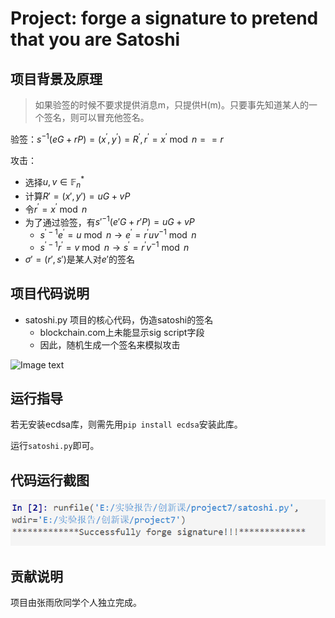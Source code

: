# Project: forge a signature to pretend that you are Satoshi

## 项目背景及原理

> 如果验签的时候不要求提供消息m，只提供H(m)。只要事先知道某人的一个签名，则可以冒充他签名。

验签：$s^{-1}(e G+r P)=\left(x^{\prime}, y^{\prime}\right)=R^{\prime}, r^{\prime}=x^{\prime} \bmod n==r$

攻击：

- 选择$u,v\in\mathbb{F}_n^*$
- 计算$R'=(x',y')=uG+vP$
- 令$r^{\prime}=x^{\prime} \bmod n$ 
- 为了通过验签，有$s'^{-1}(e' G+r' P)=uG+vP$
  - $s^{\prime-1} e^{\prime}=u \bmod n \rightarrow e^{\prime}=r^{\prime} u v^{-1} \bmod n$
  - $s^{\prime-1} r^{\prime}=v \bmod n \rightarrow s^{\prime}=r^{\prime} v^{-1} \bmod n$
- $\sigma'=(r',s')$是某人对$e'$的签名

## 项目代码说明

- satoshi.py 项目的核心代码，伪造satoshi的签名
  - blockchain.com上未能显示sig script字段
  - 因此，随机生成一个签名来模拟攻击

![Image text]([.\blockchain.png](https://github.com/rainppy/crypto/blob/1a88780d7ff7cf253daee2d1bd135effb9f6422e/project8/pic/blockchain.png))

## 运行指导

若无安装ecdsa库，则需先用`pip install ecdsa`安装此库。

运行`satoshi.py`即可。

## 代码运行截图

![Image text](https://github.com/rainppy/crypto/blob/1a88780d7ff7cf253daee2d1bd135effb9f6422e/project8/pic/shoot.png)

## 贡献说明

项目由张雨欣同学个人独立完成。
